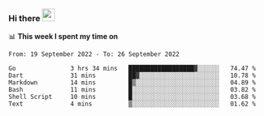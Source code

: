 ### Hi there <a href="https://www.gautamkrishnar.com/"><img src="https://media.giphy.com/media/hvRJCLFzcasrR4ia7z/giphy.gif" width="25px"></a>

📊 **This week I spent my time on**

<!--START_SECTION:waka-->

```text
From: 19 September 2022 - To: 26 September 2022

Go               3 hrs 34 mins   ██████████████████▓░░░░░░   74.47 %
Dart             31 mins         ██▓░░░░░░░░░░░░░░░░░░░░░░   10.78 %
Markdown         14 mins         █▒░░░░░░░░░░░░░░░░░░░░░░░   04.89 %
Bash             11 mins         █░░░░░░░░░░░░░░░░░░░░░░░░   03.82 %
Shell Script     10 mins         █░░░░░░░░░░░░░░░░░░░░░░░░   03.68 %
Text             4 mins          ▒░░░░░░░░░░░░░░░░░░░░░░░░   01.62 %
```

<!--END_SECTION:waka-->
